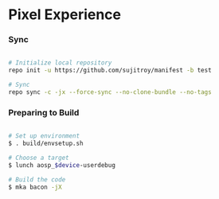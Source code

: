 # Pixel Experience #

### Sync ###

```bash

# Initialize local repository
repo init -u https://github.com/sujitroy/manifest -b test

# Sync
repo sync -c -jx --force-sync --no-clone-bundle --no-tags
```

### Preparing to Build ###

```bash

# Set up environment
$ . build/envsetup.sh

# Choose a target
$ lunch aosp_$device-userdebug

# Build the code
$ mka bacon -jX
```
